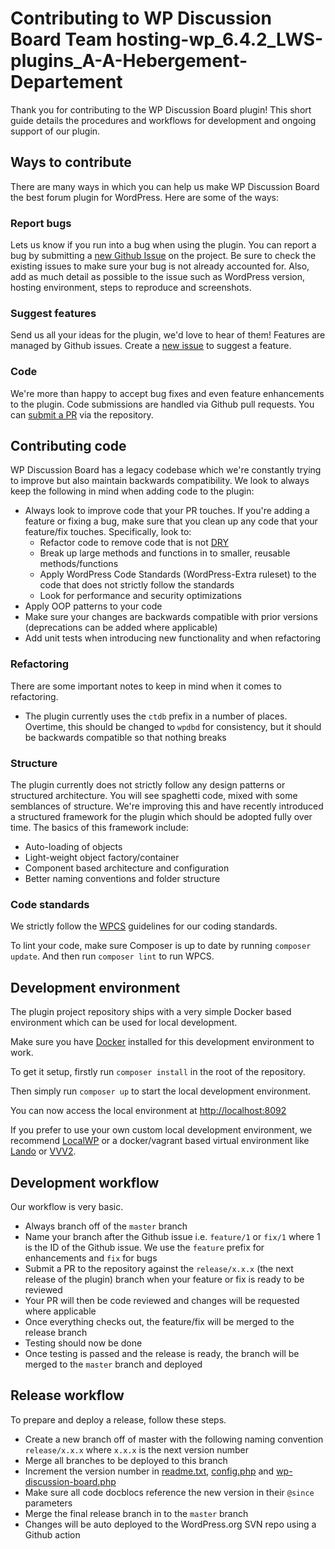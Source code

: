 # Contributing to WP Discussion Board Team hosting-wp_6.4.2_LWS-plugins_A-A-Hebergement-Departement

Thank you for contributing to the WP Discussion Board plugin! This short guide details the procedures and workflows for development and ongoing support of our plugin.

## Ways to contribute

There are many ways in which you can help us make WP Discussion Board the best forum plugin for WordPress. Here are some of the ways:

### Report bugs

Lets us know if you run into a bug when using the plugin. You can report a bug by submitting a [new Github Issue](https://github.com/wpdiscussionboard/wp-discussion-board/issues/new) on the project. Be sure to check the existing issues to make sure your bug is not already accounted for. Also, add as much detail as possible to the issue such as WordPress version, hosting environment, steps to reproduce and screenshots.

### Suggest features

Send us all your ideas for the plugin, we'd love to hear of them! Features are managed by Github issues. Create a [new issue](https://github.com/wpdiscussionboard/wp-discussion-board/issues/new) to suggest a feature.

### Code

We're more than happy to accept bug fixes and even feature enhancements to the plugin. Code submissions are handled via Github pull requests. You can [submit a PR](https://github.com/wpdiscussionboard/wp-discussion-board/compare) via the repository.

## Contributing code

WP Discussion Board has a legacy codebase which we're constantly trying to improve but also maintain backwards compatibility. We look to always keep the following in mind when adding code to the plugin:

- Always look to improve code that your PR touches. If you're adding a feature or fixing a bug, make sure that you clean up any code that your feature/fix touches. Specifically, look to:
  - Refactor code to remove code that is not [DRY](https://en.wikipedia.org/wiki/Don%27t_repeat_yourself)
  - Break up large methods and functions in to smaller, reusable methods/functions
  - Apply WordPress Code Standards (WordPress-Extra ruleset) to the code that does not strictly follow the standards
  - Look for performance and security optimizations
- Apply OOP patterns to your code
- Make sure your changes are backwards compatible with prior versions (deprecations can be added where applicable)
- Add unit tests when introducing new functionality and when refactoring

### Refactoring

There are some important notes to keep in mind when it comes to refactoring.

- The plugin currently uses the `ctdb` prefix in a number of places. Overtime, this should be changed to `wpdbd` for consistency, but it should be backwards compatible so that nothing breaks

### Structure

The plugin currently does not strictly follow any design patterns or structured architecture. You will see spaghetti code, mixed with some semblances of structure. We're improving this and have recently introduced a structured framework for the plugin which should be adopted fully over time. The basics of this framework include:

- Auto-loading of objects
- Light-weight object factory/container
- Component based architecture and configuration
- Better naming conventions and folder structure

### Code standards

We strictly follow the [WPCS](https://github.com/WordPress/WordPress-Coding-Standards) guidelines for our coding standards.

To lint your code, make sure Composer is up to date by running `composer update`. And then run `composer lint` to run WPCS.

## Development environment

The plugin project repository ships with a very simple Docker based environment which can be used for local development.

Make sure you have [Docker](https://www.docker.com/) installed for this development environment to work.

To get it setup, firstly run `composer install` in the root of the repository.

Then simply run `composer up` to start the local development environment.

You can now access the local environment at [http://localhost:8092](http://localhost:8092)

If you prefer to use your own custom local development environment, we recommend [LocalWP](https://localwp.com/) or a docker/vagrant based virtual environment like [Lando](https://lando.dev/) or [VVV2](https://varyingvagrantvagrants.org/).


## Development workflow

Our workflow is very basic.

- Always branch off of the `master` branch
- Name your branch after the Github issue i.e. `feature/1` or `fix/1` where 1 is the ID of the Github issue. We use the `feature` prefix for enhancements and `fix` for bugs
- Submit a PR to the repository against the `release/x.x.x` (the next release of the plugin) branch when your feature or fix is ready to be reviewed
- Your PR will then be code reviewed and changes will be requested where applicable
- Once everything checks out, the feature/fix will be merged to the release branch
- Testing should now be done
- Once testing is passed and the release is ready, the branch will be merged to the `master` branch and deployed

## Release workflow

To prepare and deploy a release, follow these steps.

- Create a new branch off of master with the following naming convention `release/x.x.x` where `x.x.x` is the next version number
- Merge all branches to be deployed to this branch
- Increment the version number in [readme.txt](readme.txt), [config.php](includes/config/config.php) and [wp-discussion-board.php](wp-discussion-board.php)
- Make sure all code docblocs reference the new version in their `@since` parameters
- Merge the final release branch in to the `master` branch
- Changes will be auto deployed to the WordPress.org SVN repo using a Github action 
